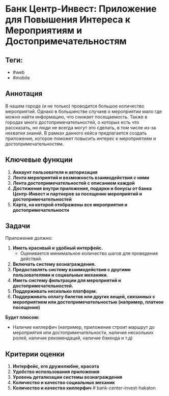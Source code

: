 # Банк Центр-Инвест: Приложение для Повышения Интереса к Мероприятиям и Достопримечательностям

## Теги: 
- #web 
- #mobile

## Аннотация
В нашем городе (и не только) проводится большое количество мероприятий. Однако в большинстве случаев о мероприятии мало где можно найти информацию, что снижает посещаемость. Также в городах много достопримечательностей, о которых есть что рассказать, но люди не всегда могут это сделать, в том числе из-за нехватки знаний. В рамках данного кейса предлагается создать приложение, которое поможет повысить интерес к мероприятиям и достопримечательностям.

## Ключевые функции
1. **Аккаунт пользователя и авторизация**
2. **Лента мероприятий и возможность взаимодействия с ними**
3. **Лента достопримечательностей с описанием каждой**
4. **Достижения внутри приложения, подарки и бонусы от банка Центр-Инвест и партнеров за посещение мероприятий и достопримечательностей**
5. **Карта, на которой отображены все мероприятия и достопримечательности**

## Задачи
Приложение должно:
1. **Иметь красивый и удобный интерфейс.**
   - Оценивается минимальное количество шагов для проведения действий.
2. **Включать систему вознаграждения.**
3. **Предоставлять систему взаимодействия с другими пользователями и социальные механики.**
4. **Иметь систему фильтрации для мероприятий и достопримечательностей.**
5. **Поддерживать несколько платформ.**
6. **Поддерживать оплату билетов или других вещей, связанных с мероприятием или достопримечательностью (например, платное посещение)**

**Будет плюсом:**
- Наличие киллерфич (например, приложение строит маршрут до мероприятия или достопримечательности, наличие нескольких ролей, наличие рекомендаций, наличие бэкенда и т.д)

## Критерии оценки
1. **Интерфейс, его дружелюбие, красота**
2. **Удобство использования приложения**
3. **Уровень детализации системы вознаграждения**
4. **Количество и качество социальных механик**
5. **Количество и качество киллерфич**
#   b a n k - c e n t e r - i n v e s t - h a k a t o n  
 